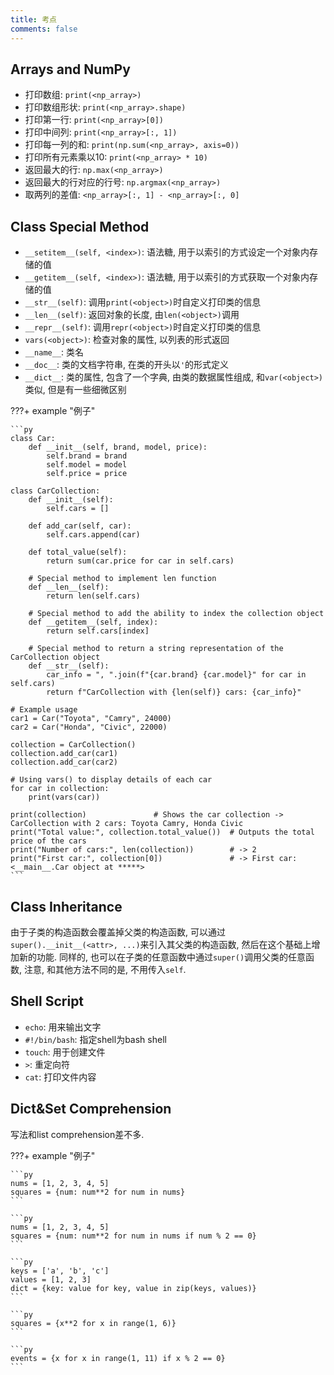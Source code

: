 ```yaml
---
title: 考点
comments: false
---
```


## Arrays and NumPy

- 打印数组: `print(<np_array>)`
- 打印数组形状: `print(<np_array>.shape)`
- 打印第一行: `print(<np_array>[0])`
- 打印中间列: `print(<np_array>[:, 1])`
- 打印每一列的和: `print(np.sum(<np_array>, axis=0))`
- 打印所有元素乘以10: `print(<np_array> * 10)`
- 返回最大的行: `np.max(<np_array>)`
- 返回最大的行对应的行号: `np.argmax(<np_array>)`
- 取两列的差值: `<np_array>[:, 1] - <np_array>[:, 0]` 

## Class Special Method

- `__setitem__(self, <index>)`: 语法糖, 用于以索引的方式设定一个对象内存储的值
- `__getitem__(self, <index>)`: 语法糖, 用于以索引的方式获取一个对象内存储的值
- `__str__(self)`: 调用`print(<object>)`时自定义打印类的信息
- `__len__(self)`: 返回对象的长度, 由`len(<object>)`调用
- `__repr__(self)`: 调用`repr(<object>)`时自定义打印类的信息
- `vars(<object>)`: 检查对象的属性, 以列表的形式返回
- `__name__`: 类名
- `__doc__`: 类的文档字符串, 在类的开头以`'`的形式定义
- `__dict__`: 类的属性, 包含了一个字典, 由类的数据属性组成, 和`var(<object>)`类似, 但是有一些细微区别

???+ example "例子"

    ```py
    class Car:
        def __init__(self, brand, model, price):
            self.brand = brand
            self.model = model
            self.price = price

    class CarCollection:
        def __init__(self):
            self.cars = []
        
        def add_car(self, car):
            self.cars.append(car)
        
        def total_value(self):
            return sum(car.price for car in self.cars)
        
        # Special method to implement len function
        def __len__(self):
            return len(self.cars)
        
        # Special method to add the ability to index the collection object
        def __getitem__(self, index):
            return self.cars[index]
        
        # Special method to return a string representation of the CarCollection object
        def __str__(self):
            car_info = ", ".join(f"{car.brand} {car.model}" for car in self.cars)
            return f"CarCollection with {len(self)} cars: {car_info}"

    # Example usage
    car1 = Car("Toyota", "Camry", 24000)
    car2 = Car("Honda", "Civic", 22000)

    collection = CarCollection()
    collection.add_car(car1)
    collection.add_car(car2)

    # Using vars() to display details of each car
    for car in collection:
        print(vars(car))

    print(collection)               # Shows the car collection -> CarCollection with 2 cars: Toyota Camry, Honda Civic
    print("Total value:", collection.total_value())  # Outputs the total price of the cars
    print("Number of cars:", len(collection))        # -> 2 
    print("First car:", collection[0])               # -> First car: <__main__.Car object at *****>
    ```

## Class Inheritance

由于子类的构造函数会覆盖掉父类的构造函数, 可以通过`super().__init__(<attr>, ...)`来引入其父类的构造函数, 然后在这个基础上增加新的功能. 同样的, 也可以在子类的任意函数中通过`super()`调用父类的任意函数, 注意, 和其他方法不同的是, 不用传入`self`.

## Shell Script

- `echo`: 用来输出文字
- `#!/bin/bash`: 指定shell为bash shell
- `touch`: 用于创建文件
- `>`: 重定向符
- `cat`: 打印文件内容

## Dict&Set Comprehension

写法和list comprehension差不多. 

???+ example "例子"

    ```py
    nums = [1, 2, 3, 4, 5]
    squares = {num: num**2 for num in nums}
    ```

    ```py
    nums = [1, 2, 3, 4, 5]
    squares = {num: num**2 for num in nums if num % 2 == 0}
    ```

    ```py
    keys = ['a', 'b', 'c']
    values = [1, 2, 3]
    dict = {key: value for key, value in zip(keys, values)}
    ```

    ```py
    squares = {x**2 for x in range(1, 6)}
    ```

    ```py
    events = {x for x in range(1, 11) if x % 2 == 0}
    ```
